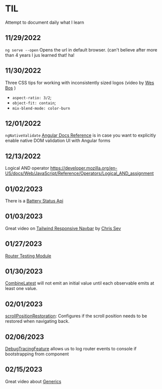 # TIL
Attempt to document daily what I learn

## 11/29/2022

`ng serve --open` Opens the url in default browser. (can't believe after more than 4 years I jus learned that! ha!

## 11/30/2022

Three CSS tips for working with inconsistently sized logos (video by [Wes Bos](https://twitter.com/wesbos/status/1597598503886327808) )
- `aspect-ratio: 3/2`;
- `object-fit: contain`;
- `mix-blend-mode: color-burn`

## 12/01/2022

`ngNativeValidate` [Angular Docs Reference](https://angular.io/api/forms/NgForm#native-dom-validation-ui) is in case you want to explicitly enable native DOM validation UI with Angular forms

## 12/13/2022

Logical AND operator
https://developer.mozilla.org/en-US/docs/Web/JavaScript/Reference/Operators/Logical_AND_assignment

## 01/02/2023

There is a [Battery Status Api](https://developer.mozilla.org/en-US/docs/Web/API/Battery_Status_API)

## 01/03/2023

Great video on [Tailwind Responsive Navbar](https://www.youtube.com/watch?v=V9v4GRMyzO4&ab_channel=DigitalOcean) by [Chris Sev](https://github.com/chris-sev)

## 01/27/2023

[Router Testing Module](https://angular.io/api/router/testing/RouterTestingModule)

## 01/30/2023

[CombineLatest](https://www.learnrxjs.io/learn-rxjs/operators/combination/combinelatest) will not emit an initial value until each observable emits at least one value.

## 02/01/2023

[scrollPositionRestoration](https://angular.io/api/router/InMemoryScrollingOptions#scrollPositionRestoration): Configures if the scroll position needs to be restored when navigating back.

## 02/06/2023

[DebugTracingFeature](https://angular.io/api/router/withDebugTracing) allows us to log router events to console if bootstrapping from component 

## 02/15/2023

Great video about [Generics](https://twitter.com/mattpocockuk/status/1625838626742435842)
